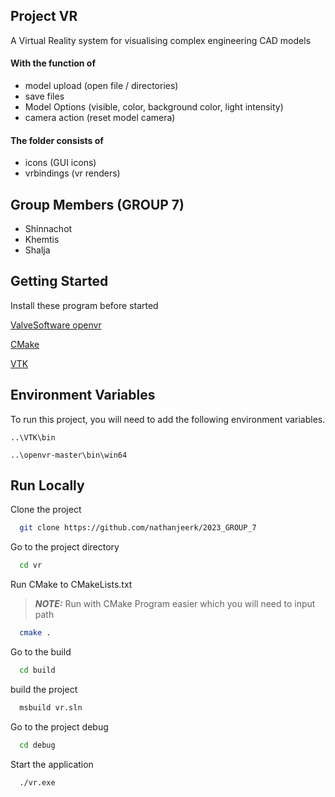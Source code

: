 
## Project VR

A Virtual Reality system for visualising complex engineering CAD models

#### With the function of
- model upload (open file / directories)
- save files
- Model Options (visible, color, background color, light intensity)
- camera action (reset model camera)

#### The folder consists of
- icons (GUI icons)
- vrbindings (vr renders)

## Group Members (GROUP 7)

- Shinnachot
- Khemtis
- Shalja

## Getting Started

Install these program before started

[ValveSoftware openvr](https://github.com/ValveSoftware/openvr)

[CMake](https://cmake.org/)

[VTK](https://vtk.org/)

## Environment Variables

To run this project, you will need to add the following environment variables.

`..\VTK\bin`

`..\openvr-master\bin\win64`

## Run Locally

Clone the project

```bash
  git clone https://github.com/nathanjeerk/2023_GROUP_7
```

Go to the project directory

```bash
  cd vr
```
Run CMake to CMakeLists.txt
> **_NOTE:_**  Run with CMake Program easier which you will need to input path
```bash
  cmake .
```
Go to the build

```bash
  cd build
```

build the project

```bash
  msbuild vr.sln
```
Go to the project debug

```bash
  cd debug
```

Start the application

```bash
  ./vr.exe
```

